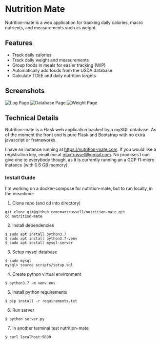 # Nutrition Mate

Nutrition-mate is a web application for tracking daily calories, macro nutrients, and measurements such as weight.

## Features

- Track daily calories
- Track daily weight and measurements
- Group foods in meals for easier tracking (WIP)
- Automatically add foods from the USDA database
- Calculate TDEE and daily nutrition targets

## Screenshots

![Log Page](https://storage.googleapis.com/nm-screenshots/nm-log.png "Log Page")
![Database Page](https://storage.googleapis.com/nm-screenshots/nm-db.png "Database Page")
![Weight Page](https://storage.googleapis.com/nm-screenshots/nm-weight.png "Weight Page")

## Technical Details

Nutrition-mate is a Flask web application backed by a mySQL database. As of the moment the front end is pure Flask and Bootstrap with no extra javascript or frameworks.

I have an instance running at https://nutrition-mate.com. If you would like a registration key, email me at maxtrussell@gmail.com. No promises I can give one to everybody though, as it is currently running an a GCP f1-micro instance (with 0.6 GB memory).

### Install Guide

I'm working on a docker-compose for nutrition-mate, but to run locally, in the meantime:

1. Clone repo (and cd into directory)

```
git clone git@github.com:maxtrussell/nutrition-mate.git
cd nutrition-mate
```

2. Install dependencies

```
$ sudo apt install python3.7
$ sudo apt install python3.7-venv
$ sudo apt install mysql-server
```

3. Setup mysql database

```
$ sudo mysql
mysql> source scripts/setup.sql
```

4. Create python virtual environment

```
$ python3.7 -m venv env
```

5. Install python requirements

```
$ pip install -r requirements.txt
```

6. Run server

```
$ python server.py
```

7. In another terminal test nutrition-mate

```
$ curl localhost:5000
```

